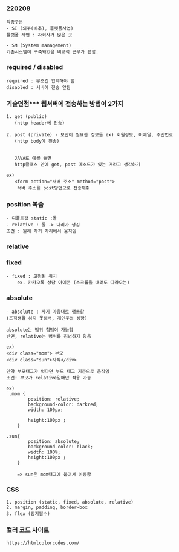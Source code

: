 ### 220208
    직종구분
    - SI (외주(비추), 플랫폼사업)
    플랫폼 사업 : 자회사가 많은 곳

    - SM (System management)
    기존시스템이 구축돼있음 비교적 근무가 편함.

### required / disabled
    required : 무조건 입력해야 함
    disabled : 서버에 전송 안됨



### 기술면접*** 웹서버에 전송하는 방법이 2가지

    1. get (public)
       (http header에 전송)

    2. post (private) - 보안이 필요한 정보들 ex) 회원정보, 이메일, 주민번호
       (http body에 전송)


       JAVA로 예를 들면 
       http클래스 안에 get, post 메소드가 있는 거라고 생각하기
    
    ex)
       <form action="서버 주소" method="post">
        서버 주소를 post방법으로 전송해줘


### position 복습 
    - 디폴트값 static :돌
    - relative : 돌 -> 다리가 생김
    조건 : 원래 자기 자리에서 움직임
### relative
### fixed
    - fixed : 고정된 위치
        ex. 카카오톡 상담 아이콘 (스크롤을 내려도 따라오는)


### absolute
    - absolute : 자기 마음대로 행동함
    (조직생활 하지 못해서, 개인주의 성향)
         
    absolute는 범위 침범이 가능함 
    반면, relative는 범위를 침범하지 않음 

    ex)
    <div class="mom"> 부모
    <div class="sun">자식</div>

    만약 부모태그가 있다면 부모 태그 기준으로 움직임
    조건: 부모가 relative일때만 적용 가능

    ex)
     .mom {
            position: relative;
            background-color: darkred;
            width: 100px;
            
            height:100px ;
        }

    .sun{
            position: absolute;
            background-color: black;
            width: 100%;
            height:100px ;
        }

        => sun은 mom태그에 붙어서 이동함


### CSS 
    1. position (static, fixed, absolute, relative)
    2. margin, padding, border-box
    3. flex (암기필수)


### 컬러 코드 사이트
    https://htmlcolorcodes.com/